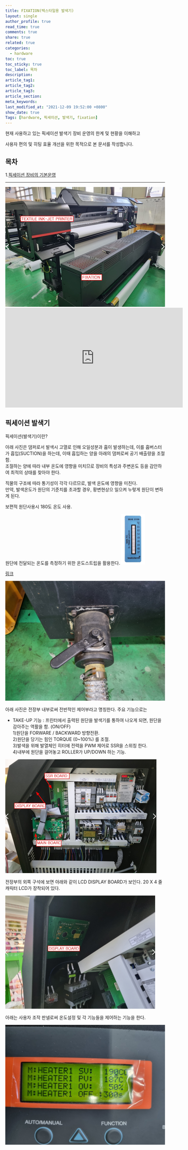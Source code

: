 ```yaml
---
title: FIXATION(텍스타일용 발색기)
layout: single
author_profile: true
read_time: true
comments: true
share: true
related: true
categories:
  - hardware
toc: true
toc_sticky: true
toc_label: 목차
description:
article_tag1:
article_tag2:
article_tag3:
article_section:
meta_keywords:
last_modified_at: "2021-12-09 19:52:00 +0800"
show_date: true
Tags: [hardware, 픽세이션, 발색기, fixation]
---
```


현재 사용하고 있는 픽세이션 발색기 장비 운영의 한계 및 현황을 이해하고

사용자 편의 및 히팅 효율 개선을 위한 목적으로 본 문서를 작성합니다.

## 목차

1.[픽세이션 장비의 기본운영](#픽세이션-발색기)

---

<img src="../../../assets\images\post\hardware\2021-12-09-fixation\set.jpg" alt="rpi1" style="zoom: 55%;"/>

<iframe width="560" height="315" src="https://www.youtube.com/embed/sMRTGEQJF0Y" frameborder="0" allowfullscreen></iframe>

## 픽세이션 발색기

픽세이션(발색기)이란?

아래 사진은 댐퍼로서 발색시 고열로 인해 오일성분과 흄이 발생하는데, 이를 흄버스터가 흡입(SUCTION)을 하는데, 이때 흡입하는 양을 아래의 댐퍼로써 공기 배출량을 조절함.<BR> 조절하는 양에 따라 내부 온도에 영향을 미치므로 장비의 특성과 주변온도 등을 감안하여 최적의 상태를 찾아야 한다.

직물의 구조에 따라 통기성이 각각 다르므로, 발색 온도에 영향을 미친다.<BR>
만약, 발색온도가 원단의 기준치를 초과할 경우, 황변현상으 일으켜 누렇게 원단이 변하게 된다.

보편적 원단사용시 180도 온도 사용.

원단에 전달되는 온도를 측정하기 위한 온도스트립을 활용한다.
<img src="../../../assets\images\post\hardware\2021-12-09-fixation\testoterm.jpg" alt="rpi1" style="zoom: 50%;"/>

[링크](https://www.testo.com/en-US/testoterm/p/0646-0108)

<img src="../../../assets\images\post\hardware\2021-12-09-fixation\airFlow.jpg" alt="rpi1" style="zoom: 50%;"/>

아래 사진은 전장부 내부로써 전반적인 제어부라고 명칭한다.
주요 기능으로는

- TAKE-UP 기능 : 프린터에서 출력된 원단을 발색기를 통하여 나오게 되면, 원단을 감아주는 역활을 함. (ON/OFF)<BR> 1)원단을 FORWARE / BACKWARD 방향전환.<BR> 2)원단을 당기는 힘인 TORQUE (0~100%) 를 조절.<BR> 3)발색을 위해 발열체인 히터에 전력을 PWM 제어로 SSR을 스위칭 한다.<BR> 4)내부에 원단을 걸어놓고 ROLLER가 UP/DOWN 하는 기능.

<img src="../../../assets\images\post\hardware\2021-12-09-fixation\InsidePannel.jpg" alt="rpi1" style="zoom: 50%;"/>

전장부의 외쪽 구석에 보면 아래와 같이 LCD DISPLAY BOARD가 보인다.
20 X 4 줄 캐릭터 LCD가 장착되어 있다.

<img src="../../../assets\images\post\hardware\2021-12-09-fixation\displayBoard.jpg" alt="rpi1" style="zoom: 50%;"/>

아래는 사용자 조작 판넬로써 온도설정 및 각 기능들을 제어하는 기능을 한다.

<img src="../../../assets\images\post\hardware\2021-12-09-fixation\controlPannel.jpg" alt="rpi1" style="zoom: 50%;"/>
